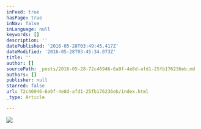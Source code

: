 ```yaml
---
inFeed: true
hasPage: true
inNav: false
inLanguage: null
keywords: []
description: ''
datePublished: '2016-05-28T03:49:45.417Z'
dateModified: '2016-05-28T03:45:34.073Z'
title: ''
author: []
sourcePath: _posts/2016-05-28-72c46946-6a9f-4e8d-afd1-25fb176236eb.md
authors: []
publisher: null
starred: false
url: 72c46946-6a9f-4e8d-afd1-25fb176236eb/index.html
_type: Article

---
```

![](https://the-grid-user-content.s3-us-west-2.amazonaws.com/c0d6edba-d84e-4409-b033-c7a9c226daa9.jpg)